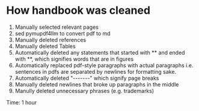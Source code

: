 # How handbook was cleaned

1) Manually selected relevant pages
2) sed pymupdf4llm to convert pdf to md
3) Manually deleted references
4) Manually deleted Tables
5) Automatically deleted any statements that started with ** and ended with **, which signifies words that are in figures
6) Automatically replaced pdf-style paragraphs with actual paragraphs i.e. sentences in pdfs are separated by newlines for formatting sake. 
7) Automatically deleted "-------" which signify page breaks
8) Manually deleted newlines that broke up paragraphs in the middle
9) Manully deleted unnecessary phrases (e.g. trademarks)

Time: 1 hour